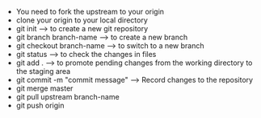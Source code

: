 <!-- git work flow -->

- You need to fork the upstream to your origin 
- clone your origin to your local directory
- git init --> to create a new git repository
- git branch branch-name --> to create a new branch
- git checkout branch-name --> to switch to a new branch
- git status --> to check the changes in files
- git add . -->  to promote pending changes from the working             directory to the staging area
- git commit -m "commit message" --> Record changes to the                                    repository
- git merge master
- git pull upstream branch-name
- git push origin

